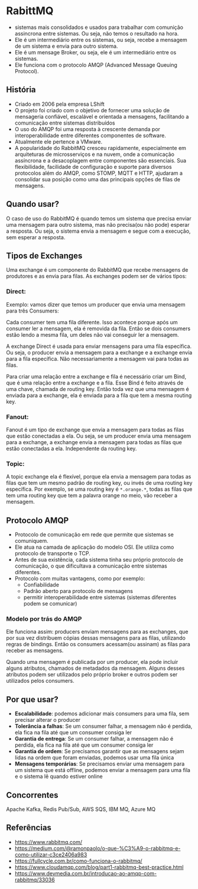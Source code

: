# RabittMQ

- sistemas mais consolidados e usados para trabalhar com comunição assincrona entre sistemas. Ou seja, não temos o resultado na hora.
- Ele é um intermediário entre os sistemas, ou seja, recebe a mensagem de um sistema e envia para outro sistema.
- Ele é um mensage Broker, ou seja, ele é um intermediário entre os sistemas.
- Ele funciona com o protocolo AMQP (Advanced Message Queuing Protocol).

## História
- Criado em 2006 pela empresa LShift
- O projeto foi criado com o objetivo de fornecer uma solução de mensageria confiável, escalável e orientada a mensagens, facilitando a comunicação entre sistemas distribuídos
- O uso do AMQP foi uma resposta à crescente demanda por interoperabilidade entre diferentes componentes de software.
- Atualmente ele pertence a VMware.
- A popularidade do RabbitMQ cresceu rapidamente, especialmente em arquiteturas de microsserviços e na nuvem, onde a comunicação assíncrona e a desacoplagem entre componentes são essenciais. Sua flexibilidade, facilidade de configuração e suporte para diversos protocolos além do AMQP, como STOMP, MQTT e HTTP, ajudaram a consolidar sua posição como uma das principais opções de filas de mensagens.

## Quando usar?

O caso de uso do RabbitMQ é quando temos um sistema que precisa enviar uma mensagem para outro sistema, mas não precisa(ou não pode) esperar a resposta. Ou seja, o sistema envia a mensagem e segue com a execução, sem esperar a resposta.

## Tipos de Exchanges

Uma exchange é um componente do RabbitMQ que recebe mensagens de produtores e as envia para filas. As exchanges podem ser de vários tipos:

### Direct:

Exemplo: vamos dizer que temos um producer que envia uma mensagem para três Consumers:

Cada consumer tem uma fila diferente. Isso acontece porque após um consumer ler a mensagem, ela é removida da fila. Então se dois consumers estão lendo a mesma fila, um deles não vai conseguir ler a mensagem.

A exchange Direct é usada para enviar mensagens para uma fila específica. Ou seja, o producer envia a mensagem para a exchange e a exchange envia para a fila específica. Não necessariamente a mensagem vai para todas as filas.

Para criar uma relação entre a exchange e fila é necessário criar um Bind, que é uma relação entre a exchange e a fila. Esse Bind é feito através de uma chave, chamada de routing key. Então toda vez que uma mensagem é enviada para a exchange, ela é enviada para a fila que tem a mesma routing key.

### Fanout:

Fanout é um tipo de exchange que envia a mensagem para todas as filas que estão conectadas a ela. Ou seja, se um producer envia uma mensagem para a exchange, a exchange envia a mensagem para todas as filas que estão conectadas a ela. Independente da routing key.

### Topic:

A topic exchange ela é flexível, porque ela envia a mensagem para todas as filas que tem um mesmo padrão de routing key, ou invés de uma routing key específica. Por exemplo, se uma routing key é `*.orange.*`, todas as filas que tem uma routing key que tem a palavra orange no meio, vão receber a mensagem.

## Protocolo AMQP

- Protocolo de comunicação em rede que permite que sistemas se comuniquem.
- Ele atua na camada de aplicação do modelo OSI. Ele utiliza como protocolo de transporte o TCP.
- Antes de sua existência, cada sistema tinha seu próprio protocolo de comunicação, o que dificultava a comunicação entre sistemas diferentes.
- Protocolo com muitas vantagens, como por exemplo:
  - Confiabilidade
  - Padrão aberto para protocolo de mensagens
  - permitir interoperabilidade entre sistemas (sistemas diferentes podem se comunicar)

### Modelo por trás do AMQP

Ele funciona assim: producers enviam mensagens para as exchanges, que por sua vez distribuem cópias dessas mensagens para as filas, utilizando regras de bindings.
Então os consumers acessam(ou assinam) as filas para receber as mensagens.

Quando uma mensagem é publicada por um producer, ela pode incluir alguns atributos, chamados de metadados da mensagem. Alguns desses atributos podem ser utilizados pelo próprio broker e outros podem ser utilizados pelos consumers.

## Por que usar?

- **Escalabilidade**: podemos adicionar mais consumers para uma fila, sem precisar alterar o producer
- **Tolerância a falhas**: Se um consumer falhar, a mensagem não é perdida, ela fica na fila até que um consumer consiga ler
- **Garantia de entrega**: Se um consumer falhar, a mensagem não é perdida, ela fica na fila até que um consumer consiga ler
- **Garantia de ordem**: Se precisamos garantir que as mensagens sejam lidas na ordem que foram enviadas, podemos usar uma fila única
- **Mensagens temporárias**: Se precisamos enviar uma mensagem para um sistema que está offline, podemos enviar a mensagem para uma fila e o sistema lê quando estiver online

## Concorrentes

Apache Kafka, Redis Pub/Sub, AWS SQS, IBM MQ, Azure MQ

## Referências

- https://www.rabbitmq.com/
- https://medium.com/@ramonpaolo/o-que-%C3%A9-o-rabbitmq-e-como-utilizar-c3ce2406a983
- https://fullcycle.com.br/como-funciona-o-rabbitmq/
- https://www.cloudamqp.com/blog/part1-rabbitmq-best-practice.html
- https://www.devmedia.com.br/introducao-ao-amqp-com-rabbitmq/33036
